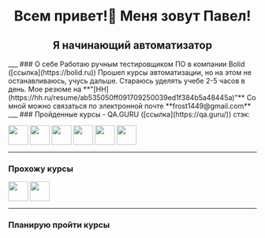 <h1 align="center"> Всем привет!👋 Меня зовут Павел!</h1>
<h2 align="center"> Я начинающий автоматизатор</h1>
___
### О себе
Работаю ручным тестировщиком ПО в компании Bolid ([ссылка](https://bolid.ru))
Прошел курсы автоматизации, но на этом не останавливаюсь, учусь дальше. Стараюсь уделять учебе 2-5 часов в день.
Мое резюме на **"[HH](https://hh.ru/resume/ab535050ff091709250039ed1f384b5a48445a)"**
Со мной можно связаться по электронной почте **frost1449@gmail.com**
___
### Пройденные курсы
- QA.GURU  ([ссылка](https://qa.guru/)) стэк:
<p align="left">
<img align="center" src="https://cdn.jsdelivr.net/gh/devicons/devicon/icons/java/java-plain-wordmark.svg" height="40" width="40"/>
<img align="center" src="https://cdn.jsdelivr.net/gh/devicons/devicon/icons/selenium/selenium-original.svg" height="40" width="40"/>
<img align="center" src="https://cdn.jsdelivr.net/gh/devicons/devicon/icons/gradle/gradle-plain.svg" height="40" width="40"/>
<img align="center" src="" height="40" width="40"/>
<img align="center" src="https://cdn.jsdelivr.net/gh/devicons/devicon/icons/jenkins/jenkins-original.svg" height="40" width="40"/>
<img align="center" src="https://cdn.jsdelivr.net/gh/devicons/devicon/icons/jira/jira-original-wordmark.svg" height="40" width="40"/>

___
### Прохожу курсы
<img align="center" src="https://cdn.jsdelivr.net/gh/devicons/devicon/icons/java/java-plain-wordmark.svg" height="40" width="40"/>
<img align="center" src="https://cdn.jsdelivr.net/gh/devicons/devicon/icons/selenium/selenium-original.svg" height="40" width="40"/>

___
### Планирую пройти курсы


<!--
**BarbolinPavel/BarbolinPavel** is a ✨ _special_ ✨ repository because its `README.md` (this file) appears on your GitHub profile.

Here are some ideas to get you started:

- 🔭 I’m currently working on ...
- 🌱 I’m currently learning ...
- 👯 I’m looking to collaborate on ...
- 🤔 I’m looking for help with ...
- 💬 Ask me about ...
- 📫 How to reach me: ...
- 😄 Pronouns: ...
- ⚡ Fun fact: ...
-->
